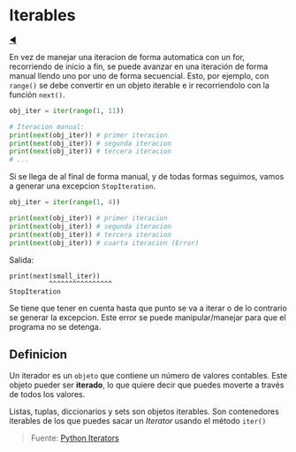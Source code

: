 # Iterables

[◀️](./../README.md)

En vez de manejar una iteracion de forma automatica con un for, recorriendo de inicio a fin, se puede avanzar en una iteración de forma manual llendo uno por uno de forma secuencial. Esto, por ejemplo, con `range()` se debe convertir en un objeto iterable e ir recorriendolo con la función `next()`.

```python
obj_iter = iter(range(1, 11))

# Iteracion manual:
print(next(obj_iter)) # primer iteracion
print(next(obj_iter)) # segunda iteracion
print(next(obj_iter)) # tercera iteracion
# ...
```

Si se llega de al final de forma manual, y de todas formas seguimos, vamos a generar una excepcion `StopIteration`.

```python
obj_iter = iter(range(1, 4))

print(next(obj_iter)) # primer iteracion
print(next(obj_iter)) # segunda iteracion
print(next(obj_iter)) # tercera iteracion
print(next(obj_iter)) # cuarta iteracion (Error)
```

Salida:

```text
print(next(small_iter))
          ^^^^^^^^^^^^^^^^
StopIteration
```

Se tiene que tener en cuenta hasta que punto se va a iterar o de lo contrario se generar la excepcion. Este error se puede manipular/manejar para que el programa no se detenga.

## Definicion

Un iterador es un `objeto` que contiene un número de valores contables. Este objeto pueder ser **iterado**, lo que quiere decir que puedes moverte a través de todos los valores.

Listas, tuplas, diccionarios y sets son objetos iterables. Son contenedores iterables de los que puedes sacar un *Iterator* usando el método `iter()`

> Fuente: [Python Iterators][1]

<!-- Referencias -->

[1]: <https://www.w3schools.com/python/python_iterators.asp> "Python Iterators"
